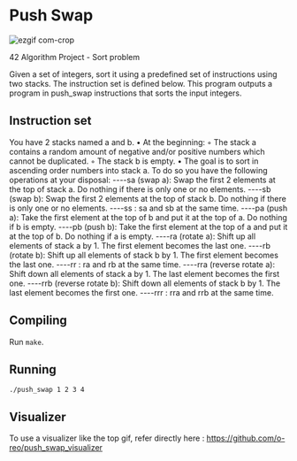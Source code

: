 # Push Swap

![ezgif com-crop](https://user-images.githubusercontent.com/38796098/57738594-6b6ae500-76b0-11e9-9d29-0f59ee825e8e.gif)

42 Algorithm Project - Sort problem

Given a set of integers, sort it using a predefined set of instructions using
two stacks. The instruction set is defined below. This program outputs a program
in push_swap instructions that sorts the input integers.

## Instruction set
 You have 2 stacks named a and b.
• At the beginning:
◦ The stack a contains a random amount of negative and/or positive numbers
which cannot be duplicated.
◦ The stack b is empty.
• The goal is to sort in ascending order numbers into stack a. To do so you have the
following operations at your disposal:
----sa (swap a): Swap the first 2 elements at the top of stack a.
        Do nothing if there is only one or no elements.
----sb (swap b): Swap the first 2 elements at the top of stack b.
        Do nothing if there is only one or no elements.
----ss : sa and sb at the same time.
----pa (push a): Take the first element at the top of b and put it at the top of a.
        Do nothing if b is empty.
----pb (push b): Take the first element at the top of a and put it at the top of b.
        Do nothing if a is empty.
----ra (rotate a): Shift up all elements of stack a by 1.
        The first element becomes the last one.
----rb (rotate b): Shift up all elements of stack b by 1.
        The first element becomes the last one.
----rr : ra and rb at the same time.
----rra (reverse rotate a): Shift down all elements of stack a by 1.
        The last element becomes the first one.
----rrb (reverse rotate b): Shift down all elements of stack b by 1.
        The last element becomes the first one.
----rrr : rra and rrb at the same time.

## Compiling
Run `make`.

## Running
```
./push_swap 1 2 3 4
```

## Visualizer

To use a visualizer like the top gif, refer directly here : https://github.com/o-reo/push_swap_visualizer
